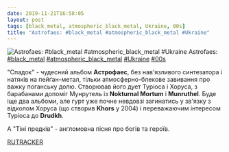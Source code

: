 ```yaml
---
date: 2019-11-21T16:58:05
layout: post
tags: [black_metal, atmospheric_black_metal, Ukraine, 00s]
title: "Astrofaes: #black_metal #atmospheric_black_metal #Ukraine"
---
```

![Astrofaes: #black_metal #atmospheric_black_metal #Ukraine](https://res.cloudinary.com/vast-space-unexplored/image/upload/q_auto,dpr_auto,w_auto/photos/photo_809_21-11-2019_16-58-05.jpg)
Astrofaes: [#black_metal](/tags/#black_metal) [#atmospheric_black_metal](/tags/#atmospheric_black_metal) [#Ukraine](/tags/#Ukraine) [#00s](/tags/#00s)

&quot;Спадок&quot; - чудесний альбом **Астрофаес**, без нав&#39;язливого синтезатора і натяків на пейґан-метал, тільки атмосферно-блекове завивання про важку поганську долю. Створював його дует Туріоса і Хоруса, з барабанами допоміг Мунрутель із **Nokturnal Mortum** і **Munruthel**. Буде іще два альбоми, але гурт уже почне невдовзі загинатись у зв&#39;язку з відколом Хоруса (що створив **Khors** у 2004) і переважаючим інтересом Туріоса до **Drudkh**.

А &quot;Тіні предків&quot; - англомовна пісня про богів та героїв.

[RUTRACKER](https://rutracker.org/forum/viewtopic.php?t=3308717)